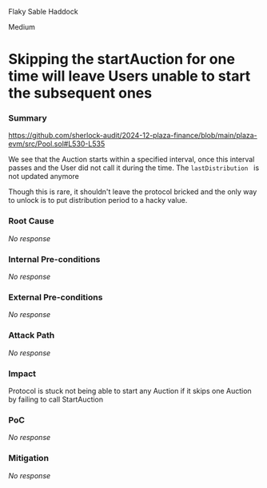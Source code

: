Flaky Sable Haddock

Medium

# Skipping the startAuction for one time will leave Users unable to start the subsequent ones

### Summary

https://github.com/sherlock-audit/2024-12-plaza-finance/blob/main/plaza-evm/src/Pool.sol#L530-L535

We see that the Auction starts within a specified interval, once this interval passes and the User did not call it during the time.
The `lastDistribution ` is not updated anymore 

Though this is rare, it shouldn't leave the protocol bricked and the only way to unlock is to put distribution period to a hacky value.

### Root Cause

_No response_

### Internal Pre-conditions

_No response_

### External Pre-conditions

_No response_

### Attack Path

_No response_

### Impact

Protocol is stuck not being able to start any Auction if it  skips one Auction by failing to call StartAuction

### PoC

_No response_

### Mitigation

_No response_